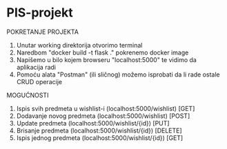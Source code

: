 # PIS-projekt

POKRETANJE PROJEKTA
1. Unutar working direktorija otvorimo terminal
2. Naredbom "docker build -t flask ." pokrenemo docker image
3. Napišemo u bilo kojem browseru "localhost:5000" te vidimo da aplikacija radi
4. Pomoću alata "Postman" (ili sličnog) možemo isprobati da li rade ostale CRUD operacije

MOGUĆNOSTI 
1. Ispis svih predmeta u wishlist-i (localhost:5000/wishlist) [GET]
2. Dodavanje novog predmeta (localhost:5000/wishlist) [POST]
3. Update predmeta (localhost:5000/wishlist/{id}) [PUT]
4. Brisanje predmeta (localhost:5000/wishlist/{id}) [DELETE]
5. Ispis jednog predmeta (localhost:5000/wishlist/{id}) [GET]
